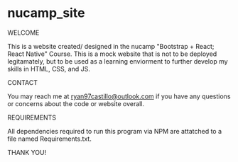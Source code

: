 # nucamp_site

WELCOME

This is a website created/ designed in the nucamp "Bootstrap + React; React Native" Course. This is a mock website that is not to be deployed legitamately, but to be
used as a learning enviorment to further develop my skills in HTML, CSS, and JS.

CONTACT

You may reach me at ryan97castillo@outlook.com if you have any questions or concerns about the code or website overall.

REQUIREMENTS

All dependencies required to run this program via NPM are attatched to a file named Requirements.txt.

THANK YOU!
